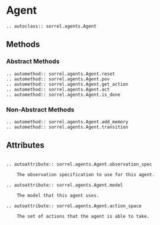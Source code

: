 # Agent

```{eval-rst}
.. autoclass:: sorrel.agents.Agent
```

## Methods

### Abstract Methods
```{eval-rst}
.. automethod:: sorrel.agents.Agent.reset
.. automethod:: sorrel.agents.Agent.pov
.. automethod:: sorrel.agents.Agent.get_action
.. automethod:: sorrel.agents.Agent.act
.. automethod:: sorrel.agents.Agent.is_done
```
### Non-Abstract Methods
```{eval-rst}
.. automethod:: sorrel.agents.Agent.add_memory
.. automethod:: sorrel.agents.Agent.transition
```

## Attributes
```{eval-rst}
        
.. autoattribute:: sorrel.agents.Agent.observation_spec

    The observation specification to use for this agent.
    
.. autoattribute:: sorrel.agents.Agent.model

    The model that this agent uses.
    
.. autoattribute:: sorrel.agents.Agent.action_space

    The set of actions that the agent is able to take.
```
